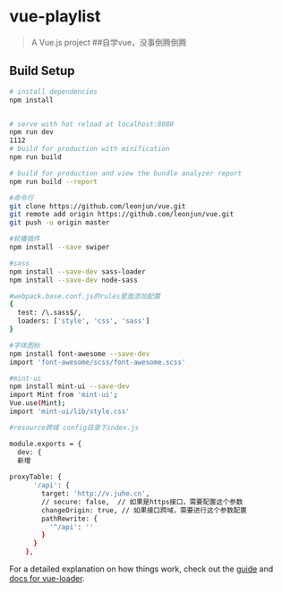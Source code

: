 # vue-playlist



> A Vue.js project
##自学vue，没事倒腾倒腾

## Build Setup




``` bash
# install dependencies
npm install


# serve with hot reload at localhost:8080
npm run dev
1112
# build for production with minification
npm run build

# build for production and view the bundle analyzer report
npm run build --report

#命令行
git clone https://github.com/leonjun/vue.git
git remote add origin https://github.com/leonjun/vue.git
git push -u origin master

#轮播插件
npm install --save swiper

#sass
npm install --save-dev sass-loader
npm install --save-dev node-sass

#webpack.base.conf.js的rules里面添加配置
{
  test: /\.sass$/,
  loaders: ['style', 'css', 'sass']
}

#字体图标
npm install font-awesome --save-dev
import 'font-awesome/scss/font-awesome.scss'

#mint-ui
npm install mint-ui --save-dev
import Mint from 'mint-ui';
Vue.use(Mint);
import 'mint-ui/lib/style.css'

#resource跨域 config目录下index.js

module.exports = {
  dev: {
  新增
  
proxyTable: {
      '/api': {
        target: 'http://v.juhe.cn', 
        // secure: false,  // 如果是https接口，需要配置这个参数
        changeOrigin: true, // 如果接口跨域，需要进行这个参数配置
        pathRewrite: {
          '^/api': ''
        }
      }
    },


```



For a detailed explanation on how things work, check out the [guide](http://vuejs-templates.github.io/webpack/) and [docs for vue-loader](http://vuejs.github.io/vue-loader).
